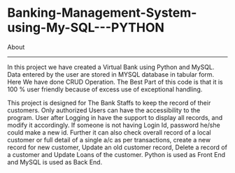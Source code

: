 # Banking-Management-System-using-My-SQL---PYTHON
About
__________
In this project we have created a Virtual Bank  using Python and MySQL. Data entered by the user are stored in MYSQL database in tabular form. Here  We have done CRUD Operation. The Best Part of this code is that it is 100 % user friendly because of excess use of exceptional handling.

This project is designed for The Bank Staffs to keep the record of their customers. Only authorized Users can have the accessibility to the program. User after Logging in have the support to display all records, and modify it accordingly. If someone is not having Login Id, password he/she could make a new id. Further it can also check overall record of a local customer or full detail of a single a/c as per transactions, create a new record for new customer, Update an old customer record, Delete a record of a customer and Update Loans of the customer. Python is used as Front End and MySQL is used as Back End.


